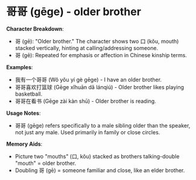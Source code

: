 # **哥哥 (gēge) - older brother**

**Character Breakdown**:  
- 哥 (gē): "Older brother." The character shows two 口 (kǒu, mouth) stacked vertically, hinting at calling/addressing someone.  
- 哥 (gē): Repeated for emphasis or affection in Chinese kinship terms.

**Examples**:  
- 我有一个哥哥 (Wǒ yǒu yí gè gēge) - I have an older brother.  
- 哥哥喜欢打篮球 (Gēge xǐhuān dǎ lánqiú) - Older brother likes playing basketball.  
- 哥哥在看书 (Gēge zài kàn shū) - Older brother is reading.

**Usage Notes**:  
- 哥哥 (gēge) refers specifically to a male sibling older than the speaker, not just any male. Used primarily in family or close circles.

**Memory Aids**:  
- Picture two "mouths" (口, kǒu) stacked as brothers talking-double "mouth" = older brother.  
- Doubling 哥 (gē) = someone familiar and close, like an elder brother.